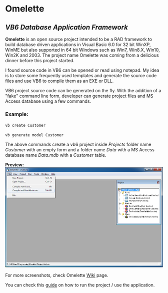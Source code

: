# Omelette
## *VB6 Database Application Framework*

**Omelette** is an open source project intended to be a RAD framework to build database driven applications in Visual Basic 6.0 for 32 bit WinXP, WinME but also supported in 64 bit Windows such as Win7, Win8.X, Win10, Win2K and 2003. The project name Omelette was coming from a delicious dinner before this project started.

I found source code in VB6 can be opened or read using notepad. My idea is to store some frequently used templates and generate the source code files and use VB6 to compile them as an EXE or DLL.

VB6 project source code can be generated on the fly. With the addition of a "fake" command line form, developer can generate project files and MS Access database using a few commands.

### Example: 

`vb create Customer`

`vb generate model Customer`


The above commands create a vb6 project inside _Projects_ folder name _Customer_ with an empty form and a folder name _Data_ with a MS Access database name _Data.mdb_ with a _Customer_ table.

**Preview:**
![Compile and Run](https://github.com/pyhoon/omelette/blob/master/Source/Preview/Omelette_Compile_Run.png)

For more screenshots, check Omelette [Wiki](https://github.com/pyhoon/omelette/wiki) page.

You can check this [guide](https://github.com/pyhoon/omelette/blob/master/Documentation/How%20to%20Create%20Project%20using%20ADMIN%20Template.txt) on how to run the project / use the application.
